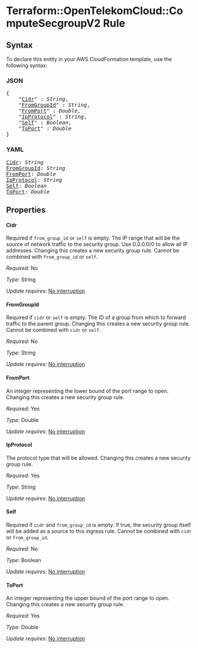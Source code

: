 # Terraform::OpenTelekomCloud::ComputeSecgroupV2 Rule

## Syntax

To declare this entity in your AWS CloudFormation template, use the following syntax:

### JSON

<pre>
{
    "<a href="#cidr" title="Cidr">Cidr</a>" : <i>String</i>,
    "<a href="#fromgroupid" title="FromGroupId">FromGroupId</a>" : <i>String</i>,
    "<a href="#fromport" title="FromPort">FromPort</a>" : <i>Double</i>,
    "<a href="#ipprotocol" title="IpProtocol">IpProtocol</a>" : <i>String</i>,
    "<a href="#self" title="Self">Self</a>" : <i>Boolean</i>,
    "<a href="#toport" title="ToPort">ToPort</a>" : <i>Double</i>
}
</pre>

### YAML

<pre>
<a href="#cidr" title="Cidr">Cidr</a>: <i>String</i>
<a href="#fromgroupid" title="FromGroupId">FromGroupId</a>: <i>String</i>
<a href="#fromport" title="FromPort">FromPort</a>: <i>Double</i>
<a href="#ipprotocol" title="IpProtocol">IpProtocol</a>: <i>String</i>
<a href="#self" title="Self">Self</a>: <i>Boolean</i>
<a href="#toport" title="ToPort">ToPort</a>: <i>Double</i>
</pre>

## Properties

#### Cidr

Required if `from_group_id` or `self` is empty. The IP range
that will be the source of network traffic to the security group. Use 0.0.0.0/0
to allow all IP addresses. Changing this creates a new security group rule. Cannot
be combined with `from_group_id` or `self`.

_Required_: No

_Type_: String

_Update requires_: [No interruption](https://docs.aws.amazon.com/AWSCloudFormation/latest/UserGuide/using-cfn-updating-stacks-update-behaviors.html#update-no-interrupt)

#### FromGroupId

Required if `cidr` or `self` is empty. The ID of a
group from which to forward traffic to the parent group. Changing this creates a
new security group rule. Cannot be combined with `cidr` or `self`.

_Required_: No

_Type_: String

_Update requires_: [No interruption](https://docs.aws.amazon.com/AWSCloudFormation/latest/UserGuide/using-cfn-updating-stacks-update-behaviors.html#update-no-interrupt)

#### FromPort

An integer representing the lower bound of the port
range to open. Changing this creates a new security group rule.

_Required_: Yes

_Type_: Double

_Update requires_: [No interruption](https://docs.aws.amazon.com/AWSCloudFormation/latest/UserGuide/using-cfn-updating-stacks-update-behaviors.html#update-no-interrupt)

#### IpProtocol

The protocol type that will be allowed. Changing
this creates a new security group rule.

_Required_: Yes

_Type_: String

_Update requires_: [No interruption](https://docs.aws.amazon.com/AWSCloudFormation/latest/UserGuide/using-cfn-updating-stacks-update-behaviors.html#update-no-interrupt)

#### Self

Required if `cidr` and `from_group_id` is empty. If true,
the security group itself will be added as a source to this ingress rule. Cannot
be combined with `cidr` or `from_group_id`.

_Required_: No

_Type_: Boolean

_Update requires_: [No interruption](https://docs.aws.amazon.com/AWSCloudFormation/latest/UserGuide/using-cfn-updating-stacks-update-behaviors.html#update-no-interrupt)

#### ToPort

An integer representing the upper bound of the port
range to open. Changing this creates a new security group rule.

_Required_: Yes

_Type_: Double

_Update requires_: [No interruption](https://docs.aws.amazon.com/AWSCloudFormation/latest/UserGuide/using-cfn-updating-stacks-update-behaviors.html#update-no-interrupt)

